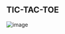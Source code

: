 ## TIC-TAC-TOE
![image](https://encrypted-tbn0.gstatic.com/images?q=tbn:ANd9GcQZa4M67fSt1L44uubj2jnPAoJjUdpHEhW36A&usqp=CAU)
